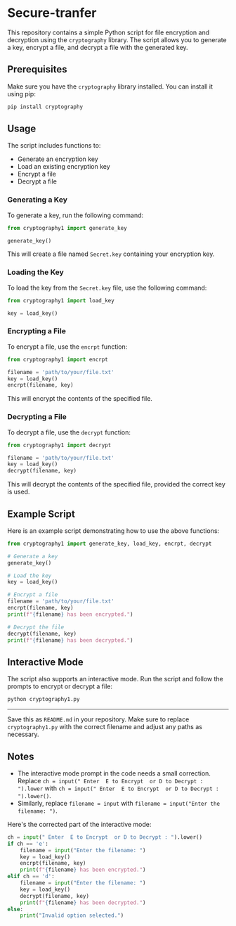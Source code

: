 
# Secure-tranfer

This repository contains a simple Python script for file encryption and decryption using the `cryptography` library. The script allows you to generate a key, encrypt a file, and decrypt a file with the generated key.

## Prerequisites

Make sure you have the `cryptography` library installed. You can install it using pip:

```bash
pip install cryptography
```

## Usage

The script includes functions to:

- Generate an encryption key
- Load an existing encryption key
- Encrypt a file
- Decrypt a file

### Generating a Key

To generate a key, run the following command:

```python
from cryptography1 import generate_key

generate_key()
```

This will create a file named `Secret.key` containing your encryption key.

### Loading the Key

To load the key from the `Secret.key` file, use the following command:

```python
from cryptography1 import load_key

key = load_key()
```

### Encrypting a File

To encrypt a file, use the `encrpt` function:

```python
from cryptography1 import encrpt

filename = 'path/to/your/file.txt'
key = load_key()
encrpt(filename, key)
```

This will encrypt the contents of the specified file.

### Decrypting a File

To decrypt a file, use the `decrypt` function:

```python
from cryptography1 import decrypt

filename = 'path/to/your/file.txt'
key = load_key()
decrypt(filename, key)
```

This will decrypt the contents of the specified file, provided the correct key is used.

## Example Script

Here is an example script demonstrating how to use the above functions:

```python
from cryptography1 import generate_key, load_key, encrpt, decrypt

# Generate a key
generate_key()

# Load the key
key = load_key()

# Encrypt a file
filename = 'path/to/your/file.txt'
encrpt(filename, key)
print(f"{filename} has been encrypted.")

# Decrypt the file
decrypt(filename, key)
print(f"{filename} has been decrypted.")
```

## Interactive Mode

The script also supports an interactive mode. Run the script and follow the prompts to encrypt or decrypt a file:

```bash
python cryptography1.py
```

---

Save this as `README.md` in your repository. Make sure to replace `cryptography1.py` with the correct filename and adjust any paths as necessary.

## Notes

- The interactive mode prompt in the code needs a small correction. Replace `ch = input(" Enter  E to Encrypt  or D to Decrypt : ").lower` with `ch = input(" Enter  E to Encrypt  or D to Decrypt : ").lower()`.
- Similarly, replace `filename = input` with `filename = input("Enter the filename: ")`.

Here's the corrected part of the interactive mode:

```python
ch = input(" Enter  E to Encrypt  or D to Decrypt : ").lower()
if ch == 'e':
    filename = input("Enter the filename: ")
    key = load_key()
    encrpt(filename, key)
    print(f"{filename} has been encrypted.")
elif ch == 'd':
    filename = input("Enter the filename: ")
    key = load_key()
    decrypt(filename, key)
    print(f"{filename} has been decrypted.")
else:
    print("Invalid option selected.")
```
